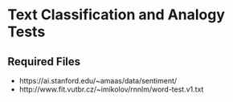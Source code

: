 # Text Classification and Analogy Tests

## Required Files
<ul>
  <li>https://ai.stanford.edu/~amaas/data/sentiment/</li>
  <li>http://www.fit.vutbr.cz/~imikolov/rnnlm/word-test.v1.txt</li>
</ul>
